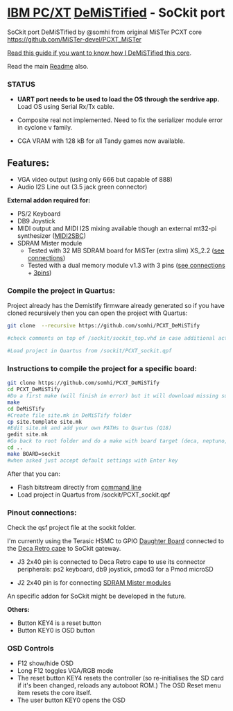 # [IBM PC/XT](https://en.wikipedia.org/wiki/IBM_Personal_Computer_XT)  [DeMiSTified](https://github.com/robinsonb5/DeMiSTify) - SoCkit port

SoCkit port DeMiSTified by @somhi from original MiSTer PCXT core  https://github.com/MiSTer-devel/PCXT_MiSTer

[Read this guide if you want to know how I DeMiSTified this core](https://github.com/DECAfpga/DECA_board/tree/main/Tutorials/DeMiSTify).

Read the main [Readme](https://github.com/somhi/PCXT_DeMiSTify) also.

### STATUS

* **UART port needs to be used to load the OS through the serdrive app.** Load OS using Serial Rx/Tx cable.

* Composite real not implemented. Need to fix the serializer module error in cyclone v family.

* CGA VRAM with 128 kB for all Tandy games now available.

  

## **Features:**

* VGA video output (using only 666 but capable of 888)
* Audio I2S Line out (3.5 jack green connector) 

**External addon required for:**

* PS/2 Keyboard
* DB9 Joystick 
* MIDI output and MIDI I2S mixing available though an external mt32-pi synthesizer ([MIDI2SBC](https://github.com/somhi/MIDI_I2S_SBC_Pmod_Edge_Interface))
* SDRAM Mister module 
  - Tested with 32 MB SDRAM board for MiSTer (extra slim) XS_2.2 ([see connections](https://github.com/SoCFPGA-learning/DECA/tree/main/Projects/sdram_mister_deca))
  - Tested with a dual memory module v1.3 with 3 pins ([see connections](https://github.com/SoCFPGA-learning/DECA/tree/main/Projects/sdram_mister_deca) + [3pins](https://github.com/DECAfpga/DECA_board/blob/main/Sdram_mister_deca/README_3pins.md))



### Compile the project in Quartus:

Project already has the Demistify firmware already generated so if you have cloned recursively then you can open the project with Quartus:

```sh
git clone  --recursive https://github.com/somhi/PCXT_DeMiSTify

#check comments on top of /sockit/sockit_top.vhd in case additional actions are needed

#Load project in Quartus from /sockit/PCXT_sockit.qpf
```

### Instructions to compile the project for a specific board:

```sh
git clone https://github.com/somhi/PCXT_DeMiSTify
cd PCXT_DeMiSTify
#Do a first make (will finish in error) but it will download missing submodules 
make
cd DeMiSTify
#Create file site.mk in DeMiSTify folder 
cp site.template site.mk
#Edit site.mk and add your own PATHs to Quartus (Q18)
gedit site.mk
#Go back to root folder and do a make with board target (deca, neptuno, uareloaded, atlas_cyc). If not specified it will compile for all targets.
cd ..
make BOARD=sockit
#when asked just accept default settings with Enter key
```

After that you can:

* Flash bitstream directly from [command line](https://github.com/DECAfpga/DECA_binaries#flash-bitstream-to-fgpa-with-quartus)
* Load project in Quartus from /sockit/PCXT_sockit.qpf

### Pinout connections:

Check the qsf  project file at the sockit folder.

I'm currently using the Terasic HSMC to GPIO [Daughter Board](https://www.digikey.es/es/products/detail/P0033/P0033-ND/2003485) connected to the [Deca Retro cape](https://github.com/somhi/DECA_retro_cape_2) to SoCkit gateway.   

* J3 2x40 pin is connected to Deca Retro cape to use its connector peripherals: ps2 keyboard, db9 joystick, pmod3 for a Pmod microSD

* J2 2x40 pin is for connecting [SDRAM Mister modules](http://modernhackers.com/128mb-sdram-board-on-de10-standard-de1-soc-and-arrow-sockit-fpga-sdram-riser/) 

An specific addon for SoCkit might be developed in the future.

**Others:**

* Button KEY4 is a reset button
* Button KEY0 is OSD button

### OSD Controls

* F12 show/hide OSD 
* Long F12 toggles VGA/RGB mode
* The reset button KEY4 resets the controller (so re-initialises the SD card if it's been changed, reloads any autoboot ROM.) The OSD Reset menu item resets the core itself.
* The user button KEY0 opens the OSD

